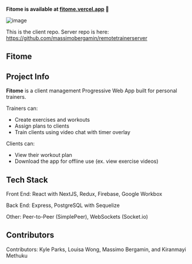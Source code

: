 **Fitome is available at [fitome.vercel.app](https://fitome.vercel.app) 💪**

![image](https://user-images.githubusercontent.com/74379281/125373176-7b86b980-e339-11eb-92eb-8dbf40dcb650.png)

This is the client repo. Server repo is here: https://github.com/massimobergamin/remotetrainerserver

## Fitome

## Project Info

**Fitome** is a client management Progressive Web App built for personal trainers.

Trainers can: 
  * Create exercises and workouts
  * Assign plans to clients
  * Train clients using video chat with timer overlay
 
Clients can:
  * View their workout plan
  * Download the app for offline use (ex. view exercise videos)

## Tech Stack

Front End: React with NextJS, Redux, Firebase, Google Workbox

Back End: Express, PostgreSQL with Sequelize

Other: Peer-to-Peer (SimplePeer),  WebSockets (Socket.io)

## Contributors

Contributors: Kyle Parks, Louisa Wong, Massimo Bergamin, and Kiranmayi Methuku
